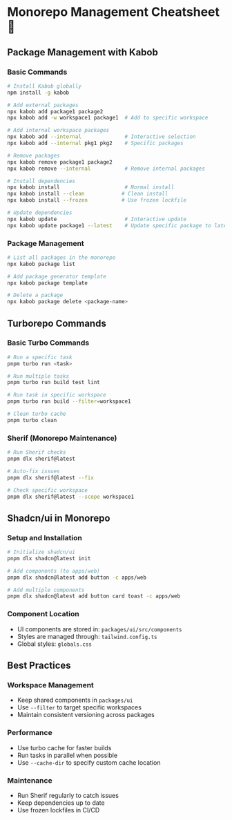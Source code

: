 # Monorepo Management Cheatsheet 🚀

## Package Management with Kabob

### Basic Commands
```bash
# Install Kabob globally
npm install -g kabob

# Add external packages
npx kabob add package1 package2
npx kabob add -w workspace1 package1  # Add to specific workspace

# Add internal workspace packages
npx kabob add --internal              # Interactive selection
npx kabob add --internal pkg1 pkg2    # Specific packages

# Remove packages
npx kabob remove package1 package2
npx kabob remove --internal           # Remove internal packages

# Install dependencies
npx kabob install                     # Normal install
npx kabob install --clean            # Clean install
npx kabob install --frozen           # Use frozen lockfile

# Update dependencies
npx kabob update                      # Interactive update
npx kabob update package1 --latest    # Update specific package to latest
```

### Package Management
```bash
# List all packages in the monorepo
npx kabob package list

# Add package generator template
npx kabob package template

# Delete a package
npx kabob package delete <package-name>
```

## Turborepo Commands

### Basic Turbo Commands
```bash
# Run a specific task
pnpm turbo run <task>

# Run multiple tasks
pnpm turbo run build test lint

# Run task in specific workspace
pnpm turbo run build --filter=workspace1

# Clean turbo cache
pnpm turbo clean
```

### Sherif (Monorepo Maintenance)
```bash
# Run Sherif checks
pnpm dlx sherif@latest

# Auto-fix issues
pnpm dlx sherif@latest --fix

# Check specific workspace
pnpm dlx sherif@latest --scope workspace1
```

## Shadcn/ui in Monorepo

### Setup and Installation
```bash
# Initialize shadcn/ui
pnpm dlx shadcn@latest init

# Add components (to apps/web)
pnpm dlx shadcn@latest add button -c apps/web

# Add multiple components
pnpm dlx shadcn@latest add button card toast -c apps/web
```

### Component Location
- UI components are stored in: `packages/ui/src/components`
- Styles are managed through: `tailwind.config.ts`
- Global styles: `globals.css`

## Best Practices

### Workspace Management
- Keep shared components in `packages/ui`
- Use `--filter` to target specific workspaces
- Maintain consistent versioning across packages

### Performance
- Use turbo cache for faster builds
- Run tasks in parallel when possible
- Use `--cache-dir` to specify custom cache location

### Maintenance
- Run Sherif regularly to catch issues
- Keep dependencies up to date
- Use frozen lockfiles in CI/CD

